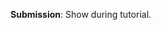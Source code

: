 <panel type="danger" header="`W6.4a` Can explain/identify sequence diagrams :star:" no-close>
  <include src="../../book/uml/sequenceDiagrams/introduction/full.md" />
</panel>

<!-- ==================================================================================================== -->

<panel type="danger" header="`W6.4b` Can interpret sequence diagrams with basic notation :star:" no-close>
  <include src="../../book/uml/sequenceDiagrams/basic/full.md" />
<!-- TODO: add evidence -->
</panel>

<!-- ==================================================================================================== -->

<panel type="danger" header="`W6.4c` Can interpret sequence diagrams with loops :star:" no-close>
  <include src="../../book/uml/sequenceDiagrams/loops/full.md" />
<!-- TODO: add evidence -->
</panel>

<!-- ==================================================================================================== -->  

<panel type="danger" header="`W6.4d` Can interpret sequence diagrams with object creation :star:" no-close>
  <include src="../../book/uml/sequenceDiagrams/objectCreation/full.md" />
<!-- TODO: add evidence -->
</panel>

<!-- ==================================================================================================== -->

<panel type="danger" header="`W6.4e` Can interpret sequence diagrams with minimal notation :star:" no-close>
  <include src="../../book/uml/sequenceDiagrams/minimalNotation/full.md" />
<!-- TODO: add evidence -->
</panel>

<!-- ==================================================================================================== -->

<panel type="warning" header="`W6.4f` Can draw basic sequence diagrams :star::star:" no-close>
  <include src="../../book/modeling/modelingBehaviors/sequenceDiagramsBasic/full.md" />
  <panel header=":dart: Evidence" expanded>

<include src="../../book/modeling/modelingBehaviors/sequenceDiagramsBasic/q-essay-drawSequenceDiagramForPerson.md" />

**Submission**: Show during tutorial.

  </panel>
</panel>
